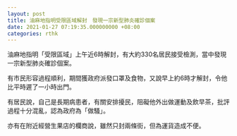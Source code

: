 ```yaml
---
layout: post
title: 油麻地指明受限區域解封　發現一宗新型肺炎確診個案
date: 2021-01-27 07:19:35.000000000 +08:00
categories: rthk
---
```


油麻地指明「受限區域」上午近6時解封，有大約330名居民接受檢測，當中發現一宗新型肺炎確診個案。

有市民形容過程順利，期間獲政府派發口罩及食物，又說早上約6時才解封，令他比平時遲了一小時出門。

有居民說，自己是長期病患者，有關安排擾民，阻礙他外出做運動及飲早茶，批評過程十分混亂，認為政府為「做騷」。

亦有在附近經營生果店的欄商說，雖然只封兩條街，但為運貨造成不便。

